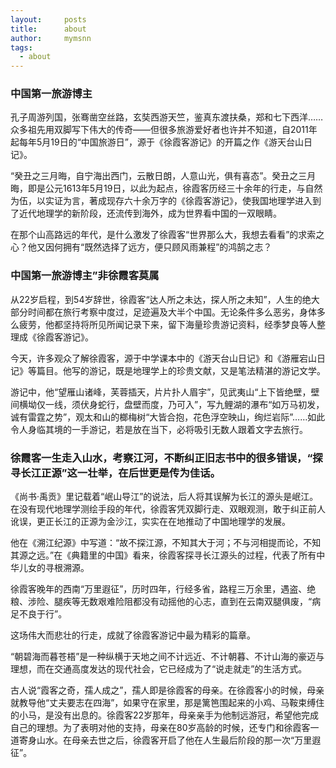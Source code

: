 ```yaml
---
layout:     posts
title:      about
author:     mymsnn
tags:
  - about
---
```


### 中国第一旅游博主

孔子周游列国，张骞凿空丝路，玄奘西游天竺，鉴真东渡扶桑，郑和七下西洋……众多祖先用双脚写下伟大的传奇——但很多旅游爱好者也许并不知道，自2011年起每年5月19日的“中国旅游日”，源于《徐霞客游记》的开篇之作《游天台山日记》。

“癸丑之三月晦，自宁海出西门，云散日朗，人意山光，俱有喜态”。癸丑之三月晦，即是公元1613年5月19日，以此为起点，徐霞客历经三十余年的行走，与自然为伍，以实证为言，著成现存六十余万字的《徐霞客游记》，使我国地理学进入到了近代地理学的新阶段，还流传到海外，成为世界看中国的一双眼睛。

在那个山高路远的年代，是什么激发了徐霞客“世界那么大，我想去看看”的求索之心？他又因何拥有“既然选择了远方，便只顾风雨兼程”的鸿鹄之志？

### 中国第一旅游博主”非徐霞客莫属

从22岁启程，到54岁辞世，徐霞客“达人所之未达，探人所之未知”，人生的绝大部分时间都在旅行考察中度过，足迹遍及大半个中国。无论条件多么恶劣，身体多么疲劳，他都坚持将所见所闻记录下来，留下海量珍贵游记资料，经季梦良等人整理成《徐霞客游记》。

今天，许多观众了解徐霞客，源于中学课本中的《游天台山日记》和《游雁宕山日记》等篇目。他写的游记，既是地理学上的珍贵文献，又是笔法精湛的游记文学。

游记中，他“望雁山诸峰，芙蓉插天，片片扑人眉宇”，见武夷山“上下皆绝壁，壁间横坳仅一线，须伏身蛇行，盘壁而度，乃可入”，写九鲤湖的瀑布“如万马初发，诚有雷霆之势”，观太和山的榔梅树“大皆合抱，花色浮空映山，绚烂岩际”……如此令人身临其境的一手游记，若是放在当下，必将吸引无数人跟着文字去旅行。


### 徐霞客一生走入山水，考察江河，不断纠正旧志书中的很多错误，“探寻长江正源”这一壮举，在后世更是传为佳话。

《尚书·禹贡》里记载着“岷山导江”的说法，后人将其误解为长江的源头是岷江。在没有现代地理学测绘手段的年代，徐霞客凭双脚行走、双眼观测，敢于纠正前人讹误，更正长江的正源为金沙江，实实在在地推动了中国地理学的发展。

他在《溯江纪源》中写道：“故不探江源，不知其大于河；不与河相提而论，不知其源之远。”在《典籍里的中国》看来，徐霞客探寻长江源头的过程，代表了所有中华儿女的寻根溯源。

徐霞客晚年的西南“万里遐征”，历时四年，行经多省，路程三万余里，遇盗、绝粮、涉险、腿疾等无数艰难险阻都没有动摇他的心志，直到在云南双腿俱废，“病足不良于行”。

这场伟大而悲壮的行走，成就了徐霞客游记中最为精彩的篇章。

“朝碧海而暮苍梧”是一种纵横于天地之间不计远近、不计朝暮、不计山海的豪迈与理想，而在交通高度发达的现代社会，它已经成为了“说走就走”的生活方式。

古人说“霞客之奇，孺人成之”，孺人即是徐霞客的母亲。在徐霞客小的时候，母亲就教导他“丈夫要志在四海”，如果守在家里，那是篱笆围起来的小鸡、马鞍束缚住的小马，是没有出息的。徐霞客22岁那年，母亲亲手为他制远游冠，希望他完成自己的理想。为了表明对他的支持，母亲在80岁高龄的时候，还专门和徐霞客一道寄身山水。在母亲去世之后，徐霞客开启了他在人生最后阶段的那一次“万里遐征”。



